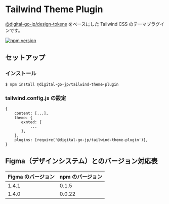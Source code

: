 # Tailwind Theme Plugin

[@digital-go-jp/design-tokens](https://www.npmjs.com/package/@digital-go-jp/design-tokens) をベースにした Tailwind CSS のテーマプラグインです。

[![npm version](https://badge.fury.io/js/@digital-go-jp%2Ftailwind-theme-plugin.svg)](https://badge.fury.io/js/@digital-go-jp%2Ftailwind-theme-plugin)

## セットアップ

### インストール

```
$ npm install @digital-go-jp/tailwind-theme-plugin
```

### tailwind.config.js の設定

```
{
    content: [...],
    theme: {
       exnted: {
           ...
       },
    },
    plugins: [require('@digital-go-jp/tailwind-theme-plugin')],
}
```

## Figma（デザインシステム）とのバージョン対応表

| Figma のバージョン | npm のバージョン |
| ------------------ | ---------------- |
| 1.4.1              | 0.1.5            |
| 1.4.0              | 0.0.22           |

